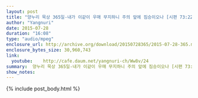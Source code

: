 ```yaml
---
layout: post
title: "양누리 묵상 365일-내가 이같이 우매 무지하니 주의 앞에 짐승이오나 [시편 73:22]"
author: "Yangnuri"
date: 2015-07-28
duration: "16:08"
type: "audio/mpeg"
enclosure_url: http://archive.org/download/20150728365/2015-07-28-365.mp3
enclosure_bytes_size: 30,960,743   
link:
  youtube:    http://cafe.daum.net/yangnuri-ch/Ww8v/24
summary:  양누리 묵상 365일-내가 이같이 우매 무지하니 주의 앞에 짐승이오나 [시편 73:22].mp3
show_notes:
---
```


{% include post_body.html %}
